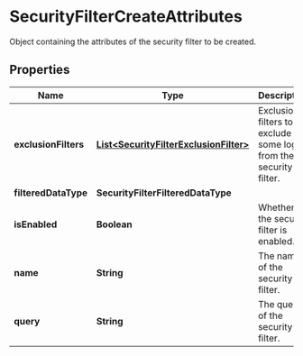 # SecurityFilterCreateAttributes

Object containing the attributes of the security filter to be created.

## Properties

| Name                 | Type                                                                              | Description                                                      | Notes |
| -------------------- | --------------------------------------------------------------------------------- | ---------------------------------------------------------------- | ----- |
| **exclusionFilters** | [**List&lt;SecurityFilterExclusionFilter&gt;**](SecurityFilterExclusionFilter.md) | Exclusion filters to exclude some logs from the security filter. |
| **filteredDataType** | **SecurityFilterFilteredDataType**                                                |                                                                  |
| **isEnabled**        | **Boolean**                                                                       | Whether the security filter is enabled.                          |
| **name**             | **String**                                                                        | The name of the security filter.                                 |
| **query**            | **String**                                                                        | The query of the security filter.                                |
